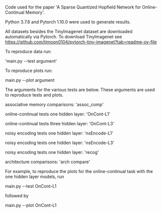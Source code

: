 Code used for the paper 'A Sparse Quantized Hopfield Network for Online-Continual Memory'.

Python 3.7.6 and Pytorch 1.10.0 were used to generate results.

All datasets besides the TinyImagenet dataset are downloaded automatically via Pytorch. To download TinyImagenet see https://github.com/tjmoon0104/pytorch-tiny-imagenet?tab=readme-ov-file


To reproduce data run:


'main.py --test argument'


To reproduce plots run:

main.py --plot argument


The arguments for the various tests are below. 
These arguments are used to reproduce tests and plots.

associative memory comparisons: 'assoc_comp'

online-continual tests one hidden layer: 'OnCont-L1'

online-continual tests three hidden layer: 'OnCont-L3'

noisy encoding tests one hidden layer: 'nsEncode-L1'

noisy encoding tests one hidden layer: 'nsEncode-L3'

noisy encoding tests one hidden layer: 'recog'

architecture comparisons: 'arch compare'


For example, to reproduce the plots for the online-continual task with the one hidden layer models, run 

main.py --test OnCont-L1

followed by 

main.py --plot OnCont-L1


